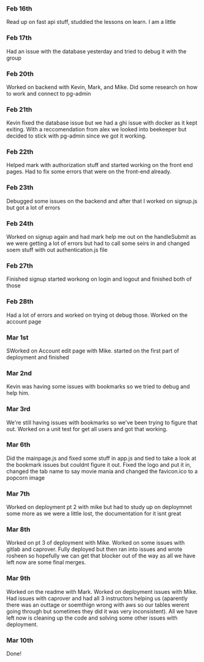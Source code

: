 ### Feb 16th
Read up on fast api stuff, studdied the lessons on learn. I am a little

### Feb 17th
Had an issue with the database yesterday and tried to debug it with the group

### Feb 20th
Worked on backend with Kevin, Mark, and Mike. Did some research on how to work and connect to pg-admin

### Feb 21th
Kevin fixed the database issue but we had a ghi issue with docker as it kept exiting. With a reccomendation from alex we looked into beekeeper but decided to stick with pg-admin since we got it working.

### Feb 22th
Helped mark with authorization stuff and started working on the front end pages. Had to fix some errors that were on the front-end already.

### Feb 23th
Debugged some issues on the backend and after that I worked on signup.js but got a lot of errors

### Feb 24th
Worked on signup again and had mark help me out on the handleSubmit as we were getting a lot of errors but had to call some seirs in and changed soem stuff with out authentication.js file

### Feb 27th
Finished signup started workong on login and logout and finished both of those

### Feb 28th
Had a lot of errors and worked on trying ot debug those. Worked on the account page

### Mar 1st
SWorked on Account edit page with Mike. started on the first part of deployment and finished

### Mar 2nd
Kevin was having some issues with bookmarks so we tried to debug and help him.

### Mar 3rd
We're still having issues with bookmarks so we've been trying to figure that out. Worked on a unit test for get all users and got that working.

### Mar 6th
Did the mainpage.js and fixed some stuff in app.js and tied to take a look at the bookmark issues but couldnt figure it out. Fixed the logo and put it in, changed the tab name to say movie mania and changed the favicon.ico to a popcorn image

### Mar 7th
Worked on deployment pt 2 with mike but had to study up on deploymnet some more as we were a little lost, the documentation for it isnt great

### Mar 8th
Worked on pt 3 of deployment with Mike. Worked on some issues with gitlab and caprover. Fully deployed but then ran into issues and wrote rosheen so hopefully we can get that blocker out of the way as all we have left now are some final merges.

### Mar 9th
Worked on the readme with Mark. Worked on deployment issues with Mike. Had issues with caprover and had all 3 instructors helping us (aparently there was an outtage or soemthign wrong with aws so our tables werent going through but sometimes they did it was very inconsistent). All we have left now is cleaning up the code and solving some other issues with deployment. 

### Mar 10th
Done!
